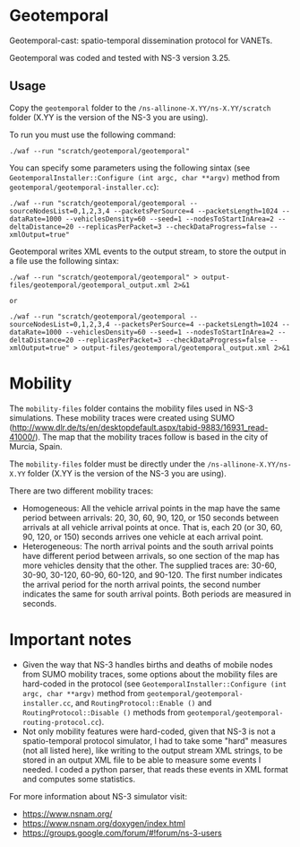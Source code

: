 # Geotemporal
Geotemporal-cast: spatio-temporal dissemination protocol for VANETs.

Geotemporal was coded and tested with NS-3 version 3.25.

## Usage

Copy the ``geotemporal`` folder to the ``/ns-allinone-X.YY/ns-X.YY/scratch`` folder (X.YY is the version of the NS-3 you are using).

To run you must use the following command:
```
./waf --run "scratch/geotemporal/geotemporal"
```

You can specify some parameters using the following sintax (see ``GeotemporalInstaller::Configure (int argc, char **argv)`` method from ``geotemporal/geotemporal-installer.cc``):
```
./waf --run "scratch/geotemporal/geotemporal --sourceNodesList=0,1,2,3,4 --packetsPerSource=4 --packetsLength=1024 --dataRate=1000 --vehiclesDensity=60 --seed=1 --nodesToStartInArea=2 --deltaDistance=20 --replicasPerPacket=3 --checkDataProgress=false --xmlOutput=true"
```

Geotemporal writes XML events to the output stream, to store the output in a file use the following sintax:
```
./waf --run "scratch/geotemporal/geotemporal" > output-files/geotemporal/geotemporal_output.xml 2>&1

or 

./waf --run "scratch/geotemporal/geotemporal --sourceNodesList=0,1,2,3,4 --packetsPerSource=4 --packetsLength=1024 --dataRate=1000 --vehiclesDensity=60 --seed=1 --nodesToStartInArea=2 --deltaDistance=20 --replicasPerPacket=3 --checkDataProgress=false --xmlOutput=true" > output-files/geotemporal/geotemporal_output.xml 2>&1
```

# Mobility

The ``mobility-files`` folder contains the mobility files used in NS-3 simulations. These mobility traces were created using SUMO (http://www.dlr.de/ts/en/desktopdefault.aspx/tabid-9883/16931_read-41000/). The map that the mobility traces follow is based in the city of Murcia, Spain.

The ``mobility-files`` folder must be directly under the ``/ns-allinone-X.YY/ns-X.YY`` folder (X.YY is the version of the NS-3 you are using).

There are two different mobility traces:
* Homogeneous: All the vehicle arrival points in the map have the same period between arrivals: 20, 30, 60, 90, 120, or 150 seconds between arrivals at all vehicle arrival points at once. That is, each 20 (or 30, 60, 90, 120, or 150) seconds arrives one vehicle at each arrival point.
* Heterogeneous: The north arrival points and the south arrival points have different period between arrivals, so one section of the map has more vehicles density that the other. The supplied traces are: 30-60, 30-90, 30-120, 60-90, 60-120, and 90-120. The first number indicates the arrival period for the north arrival points, the second number indicates the same for south arrival points. Both periods are measured in seconds.


# Important notes

* Given the way that NS-3 handles births and deaths of mobile nodes from SUMO mobility traces, some options about the mobility files are hard-coded in the protocol (see ``GeotemporalInstaller::Configure (int argc, char **argv)`` method from ``geotemporal/geotemporal-installer.cc``, and ``RoutingProtocol::Enable ()`` and ``RoutingProtocol::Disable ()`` methods from ``geotemporal/geotemporal-routing-protocol.cc``). 
* Not only mobility features were hard-coded, given that NS-3 is not a spatio-temporal protocol simulator, I had to take some "hard" measures (not all listed here), like writing to the output stream XML strings, to be stored in an output XML file to be able to measure some events I needed. I coded a python parser, that reads these events in XML format and computes some statistics.

For more information about NS-3 simulator visit:
* https://www.nsnam.org/
* https://www.nsnam.org/doxygen/index.html
* https://groups.google.com/forum/#!forum/ns-3-users
